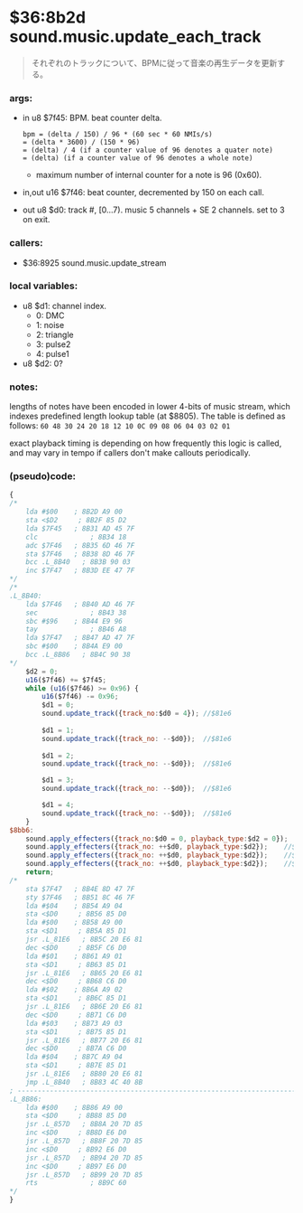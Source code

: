 ﻿
# $36:8b2d sound.music.update_each_track
> それぞれのトラックについて、BPMに従って音楽の再生データを更新する。

### args:
+	in u8 $7f45: BPM. beat counter delta.
        
        bpm = (delta / 150) / 96 * (60 sec * 60 NMIs/s)
        = (delta * 3600) / (150 * 96)
        = (delta) / 4 (if a counter value of 96 denotes a quater note)
        = (delta) (if a counter value of 96 denotes a whole note)
    -   maximum number of internal counter for a note is 96 (0x60).
+	in,out u16 $7f46: beat counter, decremented by 150 on each call.
+	out u8 $d0: track #, [0...7). music 5 channels + SE 2 channels. set to 3 on exit.

### callers:
+	$36:8925 sound.music.update_stream

### local variables:
+	u8 $d1: channel index.
    -   0: DMC
    -   1: noise
    -   2: triangle
    -   3: pulse2
    -   4: pulse1
+	u8 $d2: 0?

### notes:
lengths of notes have been encoded in lower 4-bits of music stream,
which indexes predefined length lookup table (at $8805).
The table is defined as follows:
    `60 48 30 24 20 18 12 10 0C 09 08 06 04 03 02 01`

exact playback timing is depending on how frequently this logic is called,
and may vary in tempo if callers don't make callouts periodically.

### (pseudo)code:
```js
{
/*
    lda #$00    ; 8B2D A9 00
    sta <$D2     ; 8B2F 85 D2
    lda $7F45   ; 8B31 AD 45 7F
    clc             ; 8B34 18
    adc $7F46   ; 8B35 6D 46 7F
    sta $7F46   ; 8B38 8D 46 7F
    bcc .L_8B40   ; 8B3B 90 03
    inc $7F47   ; 8B3D EE 47 7F
*/
/*
.L_8B40:
    lda $7F46   ; 8B40 AD 46 7F
    sec             ; 8B43 38
    sbc #$96    ; 8B44 E9 96
    tay             ; 8B46 A8
    lda $7F47   ; 8B47 AD 47 7F
    sbc #$00    ; 8B4A E9 00
    bcc .L_8B86   ; 8B4C 90 38
*/
	$d2 = 0;
	u16($7f46) += $7f45;
	while (u16($7f46) >= 0x96) {
		u16($7f46) -= 0x96;
		$d1 = 0;
		sound.update_track({track_no:$d0 = 4});	//$81e6
		
		$d1 = 1;
		sound.update_track({track_no: --$d0});	//$81e6
		
		$d1 = 2;
		sound.update_track({track_no: --$d0});	//$81e6

		$d1 = 3;
		sound.update_track({track_no: --$d0});	//$81e6

		$d1 = 4;
		sound.update_track({track_no: --$d0});	//$81e6
	}
$8bb6:
	sound.apply_effecters({track_no:$d0 = 0, playback_type:$d2 = 0});	//$857d
	sound.apply_effecters({track_no: ++$d0, playback_type:$d2});	//$857d
	sound.apply_effecters({track_no: ++$d0, playback_type:$d2});	//$857d
	sound.apply_effecters({track_no: ++$d0, playback_type:$d2});	//$857d
	return;
/*
    sta $7F47   ; 8B4E 8D 47 7F
    sty $7F46   ; 8B51 8C 46 7F
    lda #$04    ; 8B54 A9 04
    sta <$D0     ; 8B56 85 D0
    lda #$00    ; 8B58 A9 00
    sta <$D1     ; 8B5A 85 D1
    jsr .L_81E6   ; 8B5C 20 E6 81
    dec <$D0     ; 8B5F C6 D0
    lda #$01    ; 8B61 A9 01
    sta <$D1     ; 8B63 85 D1
    jsr .L_81E6   ; 8B65 20 E6 81
    dec <$D0     ; 8B68 C6 D0
    lda #$02    ; 8B6A A9 02
    sta <$D1     ; 8B6C 85 D1
    jsr .L_81E6   ; 8B6E 20 E6 81
    dec <$D0     ; 8B71 C6 D0
    lda #$03    ; 8B73 A9 03
    sta <$D1     ; 8B75 85 D1
    jsr .L_81E6   ; 8B77 20 E6 81
    dec <$D0     ; 8B7A C6 D0
    lda #$04    ; 8B7C A9 04
    sta <$D1     ; 8B7E 85 D1
    jsr .L_81E6   ; 8B80 20 E6 81
    jmp .L_8B40   ; 8B83 4C 40 8B
; ----------------------------------------------------------------------------
.L_8B86:
    lda #$00    ; 8B86 A9 00
    sta <$D0     ; 8B88 85 D0
    jsr .L_857D   ; 8B8A 20 7D 85
    inc <$D0     ; 8B8D E6 D0
    jsr .L_857D   ; 8B8F 20 7D 85
    inc <$D0     ; 8B92 E6 D0
    jsr .L_857D   ; 8B94 20 7D 85
    inc <$D0     ; 8B97 E6 D0
    jsr .L_857D   ; 8B99 20 7D 85
    rts             ; 8B9C 60
*/
}
```





